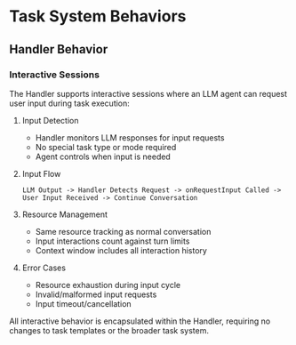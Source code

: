 # Task System Behaviors

## Handler Behavior

### Interactive Sessions

The Handler supports interactive sessions where an LLM agent can request user input during task execution:

1. Input Detection
   - Handler monitors LLM responses for input requests
   - No special task type or mode required
   - Agent controls when input is needed

2. Input Flow
   ```
   LLM Output -> Handler Detects Request -> onRequestInput Called -> 
   User Input Received -> Continue Conversation
   ```

3. Resource Management
   - Same resource tracking as normal conversation
   - Input interactions count against turn limits
   - Context window includes all interaction history

4. Error Cases
   - Resource exhaustion during input cycle
   - Invalid/malformed input requests
   - Input timeout/cancellation

All interactive behavior is encapsulated within the Handler, requiring no changes to task templates or the broader task system.
